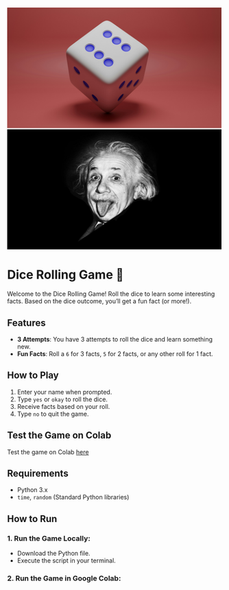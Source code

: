 <p float="left">
  <img src="dice.jpg" width="500" />
  <img src="einstein.jpg" width="500" height = 280 />
</p>

# Dice Rolling Game 🎲

Welcome to the Dice Rolling Game! Roll the dice to learn some interesting facts. Based on the dice outcome, you’ll get a fun fact (or more!).

## Features

- **3 Attempts**: You have 3 attempts to roll the dice and learn something new.
- **Fun Facts**: Roll a `6` for 3 facts, `5` for 2 facts, or any other roll for 1 fact.
  
## How to Play

1. Enter your name when prompted.
2. Type `yes` or `okay` to roll the dice.
3. Receive facts based on your roll.
4. Type `no` to quit the game.

## Test the Game on Colab

Test the game on Colab [here](https://tinyurl.com/Gaji-Dice-Game)

## Requirements

- Python 3.x
- `time`, `random` (Standard Python libraries)
  
## How to Run
### 1. Run the Game Locally:

- Download the Python file.
- Execute the script in your terminal.
### 2. Run the Game in Google Colab:


